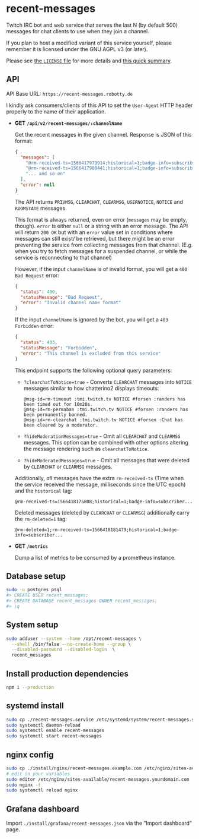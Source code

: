 # recent-messages

Twitch IRC bot and web service that serves the last N (by default 500) messages
for chat clients to use when they join a channel.

If you plan to host a modified variant of this service yourself, please remember
it is licensed under the GNU AGPL v3 (or later).

Please see [the `LICENSE` file](./LICENSE) for more details and
[this quick summary](<https://tldrlegal.com/license/gnu-affero-general-public-license-v3-(agpl-3.0)>).

## API

API Base URL: `https://recent-messages.robotty.de`

I kindly ask consumers/clients of this API to set the `User-Agent` HTTP header
properly to the name of their application.

- **GET `/api/v2/recent-messages/:channelName`**

  Get the recent messages in the given channel. Response is JSON of this format:

  ```json
  {
    "messages": [
      "@rm-received-ts=1566417979914;historical=1;badge-info=subscriber/15;badges=moderator/1,subscriber/12,bits-charity/1;color=#9ACD32;display-name=Leppunen;emotes=;flags=;id=3c33033a-e957-4ffe-a426-5334f8161127;mod=1;room-id=11148817;subscriber=1;tmi-sent-ts=1566417979702;turbo=0;user-id=42239452;user-type=mod :leppunen!leppunen@leppunen.tmi.twitch.tv PRIVMSG #pajlada :!braize",
      "@rm-received-ts=1566417980441;historical=1;badge-info=subscriber/44;badges=moderator/1,subscriber/36;color=#2E8B57;display-name=pajbot;emotes=;flags=;id=fd183a1a-71f2-4da9-9480-dd4fd0750547;mod=1;room-id=11148817;subscriber=1;tmi-sent-ts=1566417980207;turbo=0;user-id=82008718;user-type=mod :pajbot!pajbot@pajbot.tmi.twitch.tv PRIVMSG #pajlada :C2 API Cache Uptime: 22h31m54.25816048s - Memory: Alloc=408 MiB, TotalAlloc=433524 MiB, Sys=1876 MiB, NumGC=1416",
      "... and so on"
    ],
    "error": null
  }
  ```
  
  The API returns `PRIVMSG`, `CLEARCHAT`, `CLEARMSG`, `USERNOTICE`, `NOTICE` and `ROOMSTATE` messages.

  This format is always returned, even on error (`messages` may be empty,
  though). `error` is either `null` or a string with an error message.
  The API will return `200 OK` but with an `error` value set in conditions where messages can still exist/
  be retrieved, but there might be an error preventing the service from collecting messages from that channel.
  (E.g. when you try to fetch messages for a suspended channel, or while the service is reconnecting to that
  channel)

  However, if the input `channelName` is of invalid format, you will get a `400 Bad Request` error:

  ```json
  {
    "status": 400,
    "statusMessage": "Bad Request",
    "error": "Invalid channel name format"
  }
  ```
  
  If the input `channelName` is ignored by the bot, you will get a `403 Forbidden` error:

  ```json
  {
    "status": 403,
    "statusMessage": "Forbidden",
    "error": "This channel is excluded from this service"
  }
  ```

  This endpoint supports the following optional query parameters:

  - `?clearchatToNotice=true` - Converts `CLEARCHAT` messages into `NOTICE`
    messages similar to how chatterino2 displays timeouts:

    ```
    @msg-id=rm-timeout :tmi.twitch.tv NOTICE #forsen :randers has been timed out for 10m20s.
    @msg-id=rm-permaban :tmi.twitch.tv NOTICE #forsen :randers has been permanently banned.
    @msg-id=rm-clearchat :tmi.twitch.tv NOTICE #forsen :Chat has been cleared by a moderator.
    ```

  - `?hideModerationMessages=true` - Omit all `CLEARCHAT` and `CLEARMSG`
    messages. This option can be combined with other options altering the
    message rendering such as `clearchatToNotice`.
  - `?hideModeratedMessages=true` - Omit all messages that were deleted by
    `CLEARCHAT` or `CLEARMSG` messages.

  Additionally, _all_ messages have the extra `rm-received-ts` (Time when the
  service received the message, milliseconds since the UTC epoch) and the
  `historical` tag:

  ```
  @rm-received-ts=1566418175808;historical=1;badge-info=subscriber...
  ```

  Deleted messages (deleted by `CLEARCHAT` or `CLEARMSG`) additionally carry the
  `rm-deleted=1` tag:

  ```
  @rm-deleted=1;rm-received-ts=1566418181479;historical=1;badge-info=subscriber...
  ```

- **GET `/metrics`**

  Dump a list of metrics to be consumed by a prometheus instance.

## Database setup

```bash
sudo -u postgres psql
#> CREATE USER recent_messages;
#> CREATE DATABASE recent_messages OWNER recent_messages;
#> \q
```

## System setup

```bash
sudo adduser --system --home /opt/recent-messages \
  --shell /bin/false --no-create-home --group \
  --disabled-password --disabled-login  \
  recent_messages
```

## Install production dependencies

```bash
npm i --production
```

## systemd install

```bash
sudo cp ./recent-messages.service /etc/systemd/system/recent-messages.service
sudo systemctl daemon-reload
sudo systemctl enable recent-messages
sudo systemctl start recent-messages
```

## nginx config

```bash
sudo cp ./install/nginx/recent-messages.example.com /etc/nginx/sites-available/recent-messages.yourdomain.com
# edit in your variables
sudo editor /etc/nginx/sites-available/recent-messages.yourdomain.com
sudo nginx -t
sudo systemctl reload nginx
```

## Grafana dashboard

Import `./install/grafana/recent-messages.json` via the "Import dashboard" page.
